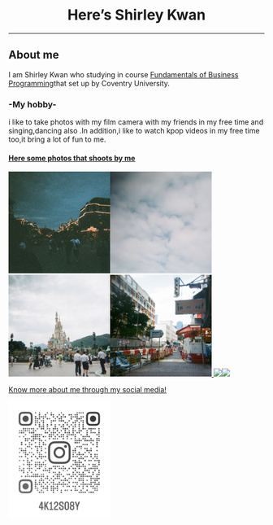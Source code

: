 <html lang="en">
<head>
<body>
<h1 style="text-align:center;">Here’s Shirley Kwan</h1>
<hr>
<h2>About me</h2>
<p>I am Shirley Kwan who studying in course <a href="https://www5.scope.edu/programmes/bachelors-degree-top-up/bsc-hons-information-technology-business">Fundamentals of Business Programming</a>that set up by Coventry University.</p>
 <h3>-My hobby-</h3>
 <p>i like to take photos with my film camera with my friends in my free time and singing,dancing also .In addition,i like to watch kpop videos in my free time too,it bring a lot of fun to me.</P>
 <h4><u>Here some photos that shoots by me<u></h4>
<tr>
  <img src="IMG_5246.JPG" width="200" ,heigh="200"><img src="IMG_5244.JPG" width="200" ,heigh="200">
 <img src="IMG_5243.JPG" width="200" ,heigh="200"><img src="IMG_5240.JPG" width="200" ,heigh="200">
 <img src="000033160016.JPG" width="200" ,heigh="200"><img src="000033160011.JPG" width="200" ,heigh="200">
  </tr>

<p>Know more about me through my social media!</p>
<a href="https://www.instagram.com/4k12s08y/"><img src="instagramicon.png" alt=“my instagram” width="200" ,heigh="200" ></a>
<a aria-label="Chat on WhatsApp" href="https://wa.me/5545”9488> <img alt="Chat on WhatsApp" src="WhatsAppButtonGreenLarge.png" /> </a>

 
</head>
</body>
</html>

